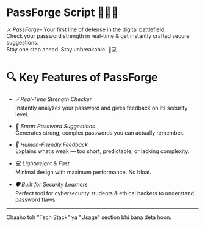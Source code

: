 # PassForge Script 👩🏻‍💻

*⚔️ PassForge*– Your first line of defense in the digital battlefield.  
Check your password strength in real-time & get instantly crafted secure suggestions.  
Stay one step ahead. Stay unbreakable. 🔐💻

# 🔍 Key Features of PassForge

- *⚡ Real-Time Strength Checker*  
  Instantly analyzes your password and gives feedback on its security level.

- *🔐 Smart Password Suggestions*  
  Generates strong, complex passwords you can actually remember.

- *🧠 Human-Friendly Feedback*  
  Explains what’s weak — too short, predictable, or lacking complexity.

- *💻 Lightweight & Fast*  
  Minimal design with maximum performance. No bloat.

- *🛡️ Built for Security Learners*  
  Perfect tool for cybersecurity students & ethical hackers to understand password flaws.

---

Chaaho toh "Tech Stack" ya "Usage" section bhi bana deta hoon.
